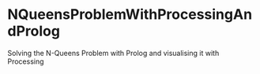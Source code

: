 # NQueensProblemWithProcessingAndProlog
Solving the N-Queens Problem with Prolog and visualising it with Processing
